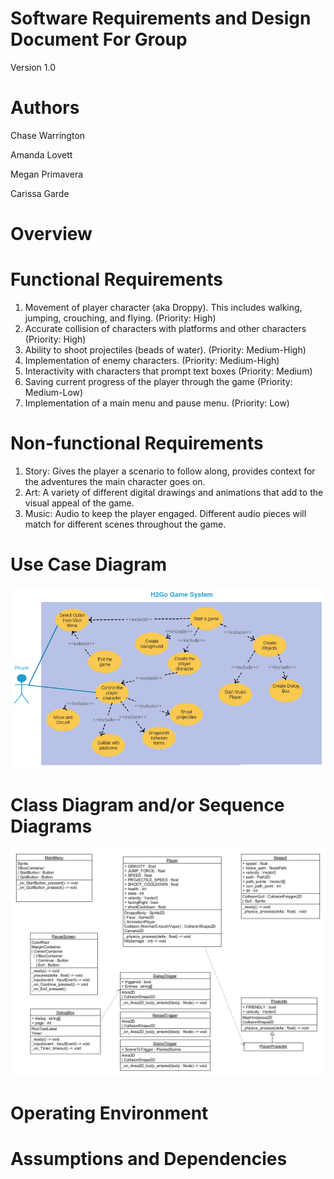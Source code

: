 # Software Requirements and Design Document For Group <X>
Version 1.0
# Authors
Chase Warrington <!-- spacechase0 -->

Amanda Lovett <!-- arin -->

Megan Primavera <!-- Danger Duchess -->

Carissa Garde <!-- HollenStarr -->

# Overview
<!-- 5 points -->
<!-- Give a general overview of the system in 1-2 paragraphs (similar to the one in the project proposal). -->

# Functional Requirements
<!-- 10 points -->
1) Movement of player character (aka Droppy). This includes walking, jumping, crouching, and flying. (Priority: High)
2) Accurate collision of characters with platforms and other characters (Priority: High)
3) Ability to shoot projectiles (beads of water). (Priority: Medium-High)
4) Implementation of enemy characters. (Priority: Medium-High)
5) Interactivity with characters that prompt text boxes (Priority: Medium)
6) Saving current progress of the player through the game (Priority: Medium-Low)
7) Implementation of a main menu and pause menu. (Priority: Low)
<!-- List the functional requirements in sentences identified by numbers and for each requirement state if it is of high, medium, or low priority. Each functional requirement is something that the system shall do. Include all the details required such that there can be no misinterpretations of the requirements when read. Be very specific about what the system needs to do (not how, just what). You may provide a brief design rationale for any requirement which you feel requires explanation for how and/or why the requirement was derived. -->

# Non-functional Requirements
<!-- 10 points -->
1) Story: Gives the player a scenario to follow along, provides context for the adventures the main character goes on.
2) Art: A variety of different digital drawings and animations that add to the visual appeal of the game.
3) Music: Audio to keep the player engaged. Different audio pieces will match for different scenes throughout the game.  
<!-- List the non-functional requirements of the system (any requirement referring to a property of the system, such as security, safety, software quality, performance, reliability, etc.) You may provide a brief rationale for any requirement which you feel requires explanation as to how and/or why the requirement was derived. -->

# Use Case Diagram
<!-- 10 points -->
 ![Usecase diagram](usecase_diagram.png "Usecase diagram")
<!-- This section presents the use case diagram and the textual descriptions of the use cases for the system under development. The use case diagram should contain all the use cases and relationships between them needed to describe the functionality to be developed. If you discover new use cases between two increments, update the diagram for your future increments.  -->
<!-- Textual descriptions of use cases: For the first increment, the textual descriptions for the use cases are not required. However, the textual descriptions for all use cases discovered for your system are required for the second and third iterations. -->

# Class Diagram and/or Sequence Diagrams
<!-- 15 points -->
![Class Diagram](class_diagram_2.png "Class Diagram")
<!-- This section presents a high-level overview of the anticipated system architecture using a class diagram and/or sequence diagrams. -->
<!-- If the main paradigm used in your project is Object Oriented (i.e., you have classes or something that acts similar to classes in your system), then draw the Class Diagram of the entire system and Sequence Diagrams for the three (3) most important use cases in your system. -->
<!-- If the main paradigm in your system is not Object Oriented (i.e., you do not have classes or anything similar to classes in your system) then only draw Sequence Diagrams, but for all the use cases of your system. In this case, we will use a modified version of Sequence Diagrams, where instead of objects, the lifelines will represent the functions in the system involved in the action sequence. -->
<!-- Class Diagrams show the fundamental objects/classes that must be modeled with the system to satisfy its requirements and the relationships between them. Each class rectangle on the diagram must also include the attributes and the methods of the class (they can be refined between increments).  All the relationships between classes and their multiplicity must be shown on the class diagram. -->
<!-- A Sequence Diagram simply depicts interaction between objects (or functions - in our case - for non-OOP systems) in a sequential order, i.e. the order in which these interactions take place. Sequence diagrams describe how and in what order the objects in a system function. -->

# Operating Environment
<!-- 5 points -->
<!-- Describe the environment in which the software will operate, including the hardware platform, operating system and versions, and any other software components or applications with which it must peacefully coexist. -->

# Assumptions and Dependencies
<!-- 5 points -->
<!-- List any assumed factors (as opposed to known facts) that could affect the requirements stated in this document. These could include third-party or commercial components that you plan to use, issues around the development or operating environment, or constraints. The project could be affected if these assumptions are incorrect, are not shared, or change. Also identify any dependencies the project has on external factors, such as software components that you intend to reuse from another project. -->
